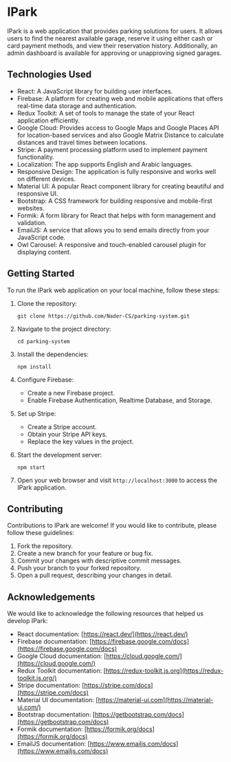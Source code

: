 # IPark

IPark is a web application that provides parking solutions for users. It allows users to find the nearest available garage, reserve it using either cash or card payment methods, and view their reservation history. Additionally, an admin dashboard is available for approving or unapproving signed garages.

## Technologies Used

-   React: A JavaScript library for building user interfaces.
-   Firebase: A platform for creating web and mobile applications that offers real-time data storage and authentication.
-   Redux Toolkit: A set of tools to manage the state of your React application efficiently.
-   Google Cloud: Provides access to Google Maps and Google Places API for location-based services and also Google Matrix Distance to calculate distances and travel times between locations.
-   Stripe: A payment processing platform used to implement payment functionality.
-   Localization: The app supports English and Arabic languages.
-   Responsive Design: The application is fully responsive and works well on different devices.
-   Material UI: A popular React component library for creating beautiful and responsive UI.
-   Bootstrap: A CSS framework for building responsive and mobile-first websites.
-   Formik: A form library for React that helps with form management and validation.
-   EmailJS: A service that allows you to send emails directly from your JavaScript code.
-   Owl Carousel: A responsive and touch-enabled carousel plugin for displaying content.
## Getting Started

To run the IPark web application on your local machine, follow these steps:

1.  Clone the repository:
    
   
    
    `git clone https://github.com/Nader-CS/parking-system.git` 
    
2.  Navigate to the project directory:
    
    
    
    `cd parking-system` 
    
3.  Install the dependencies:
    
   
    
    `npm install` 
    
4.  Configure Firebase:
    
    -   Create a new Firebase project.
    -   Enable Firebase Authentication, Realtime Database, and Storage.
5.  Set up Stripe:
    
    -   Create a Stripe account.
    -   Obtain your Stripe API keys.
    -   Replace the key values in the project.
6.  Start the development server:
    
    
    
    `npm start` 
    
7.  Open your web browser and visit `http://localhost:3000` to access the IPark application.
    

## Contributing

Contributions to IPark are welcome! If you would like to contribute, please follow these guidelines:

1.  Fork the repository.
2.  Create a new branch for your feature or bug fix.
3.  Commit your changes with descriptive commit messages.
4.  Push your branch to your forked repository.
5.  Open a pull request, describing your changes in detail.

## Acknowledgements

We would like to acknowledge the following resources that helped us develop IPark:

-   React documentation: [https://react.dev/](https://react.dev/)
-   Firebase documentation: [https://firebase.google.com/docs](https://firebase.google.com/docs)
-   Google Cloud documentation: [https://cloud.google.com/](https://cloud.google.com/)
-   Redux Toolkit documentation: [https://redux-toolkit.js.org](https://redux-toolkit.js.org/)
-   Stripe documentation: [https://stripe.com/docs](https://stripe.com/docs)
-   Material UI documentation: [https://material-ui.com](https://material-ui.com/)
-   Bootstrap documentation: [https://getbootstrap.com/docs](https://getbootstrap.com/docs)
-   Formik documentation: [https://formik.org/docs](https://formik.org/docs)
-   EmailJS documentation: [https://www.emailjs.com/docs](https://www.emailjs.com/docs)
